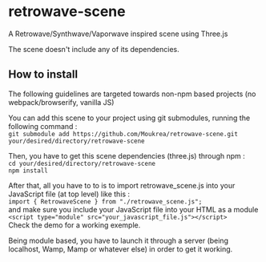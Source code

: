 # retrowave-scene
A Retrowave/Synthwave/Vaporwave inspired scene using Three.js

The scene doesn't include any of its dependencies.

## How to install
The following guidelines are targeted towards non-npm based projects (no webpack/browserify, vanilla JS)

You can add this scene to your project using git submodules, running the following command :\
``git submodule add https://github.com/Moukrea/retrowave-scene.git your/desired/directory/retrowave-scene``

Then, you have to get this scene dependencies (three.js) through npm :\
``cd your/desired/directory/retrowave-scene``\
``npm install``

After that, all you have to to is to import retrowave_scene.js into your JavaScript file (at top level) like this :\
``import { RetrowaveScene } from "./retrowave_scene.js";``\
and make sure you include your JavaScript file into your HTML as a module\
``<script type="module" src="your_javascript_file.js"></script>``\
Check the demo for a working exemple.

Being module based, you have to launch it through a server (being localhost, Wamp, Mamp or whatever else) in order to get it working.
